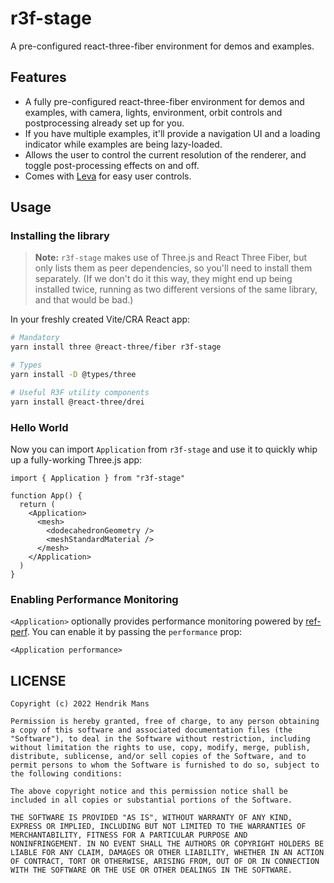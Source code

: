 # r3f-stage

A pre-configured react-three-fiber environment for demos and examples.

## Features

- A fully pre-configured react-three-fiber environment for demos and examples, with camera, lights, environment, orbit controls and postprocessing already set up for you.
- If you have multiple examples, it'll provide a navigation UI and a loading indicator while examples are being lazy-loaded.
- Allows the user to control the current resolution of the renderer, and toggle post-processing effects on and off.
- Comes with [Leva](https://github.com/pmndrs/leva) for easy user controls.

## Usage

### Installing the library

> **Note:** `r3f-stage` makes use of Three.js and React Three Fiber, but only lists them as peer dependencies, so you'll need to install them separately. (If we don't do it this way, they might end up being installed twice, running as two different versions of the same library, and that would be bad.)

In your freshly created Vite/CRA React app:

```sh
# Mandatory
yarn install three @react-three/fiber r3f-stage

# Types
yarn install -D @types/three

# Useful R3F utility components
yarn install @react-three/drei
```

### Hello World

Now you can import `Application` from `r3f-stage` and use it to quickly whip up a fully-working Three.js app:

```tsx
import { Application } from "r3f-stage"

function App() {
  return (
    <Application>
      <mesh>
        <dodecahedronGeometry />
        <meshStandardMaterial />
      </mesh>
    </Application>
  )
}
```

### Enabling Performance Monitoring

`<Application>` optionally provides performance monitoring powered by [ref-perf](https://github.com/utsuboco/r3f-perf). You can enable it by passing the `performance` prop:

```tsx
<Application performance>
```

## LICENSE

```
Copyright (c) 2022 Hendrik Mans

Permission is hereby granted, free of charge, to any person obtaining
a copy of this software and associated documentation files (the
"Software"), to deal in the Software without restriction, including
without limitation the rights to use, copy, modify, merge, publish,
distribute, sublicense, and/or sell copies of the Software, and to
permit persons to whom the Software is furnished to do so, subject to
the following conditions:

The above copyright notice and this permission notice shall be
included in all copies or substantial portions of the Software.

THE SOFTWARE IS PROVIDED "AS IS", WITHOUT WARRANTY OF ANY KIND,
EXPRESS OR IMPLIED, INCLUDING BUT NOT LIMITED TO THE WARRANTIES OF
MERCHANTABILITY, FITNESS FOR A PARTICULAR PURPOSE AND
NONINFRINGEMENT. IN NO EVENT SHALL THE AUTHORS OR COPYRIGHT HOLDERS BE
LIABLE FOR ANY CLAIM, DAMAGES OR OTHER LIABILITY, WHETHER IN AN ACTION
OF CONTRACT, TORT OR OTHERWISE, ARISING FROM, OUT OF OR IN CONNECTION
WITH THE SOFTWARE OR THE USE OR OTHER DEALINGS IN THE SOFTWARE.
```
